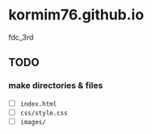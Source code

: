 # kormim76.github.io

fdc_3rd

## TODO

### make directories & files

- [ ] `index.html`
- [ ] `css/style.css`
- [ ] `images/`
